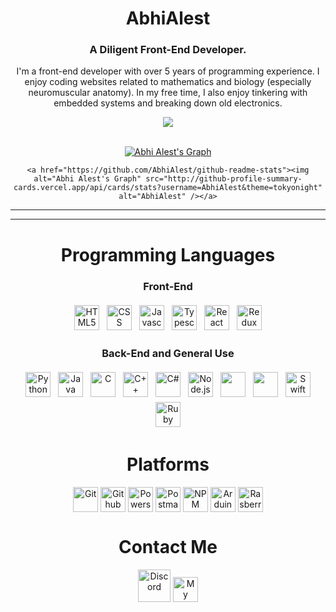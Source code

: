 <h1 align="center">AbhiAlest</h1>
<h3 align="center">A Diligent Front-End Developer. </h3>


<!-- About Me -->
<p align="center">
    I'm a front-end developer with over 5 years of programming experience. I enjoy coding websites related to mathematics and biology (especially neuromuscular anatomy). In my free time, I also enjoy tinkering with embedded systems and breaking down old electronics.  
</p>

<p align="center">
  <a href="https://github.com/AbhiAlest/readme-typing-svg">
    <img src="https://readme-typing-svg.demolab.com/?lines=Nice to meet you!; I'm a curious front-end developer!;  I'm a passionate and self-driven dev.   &font=Fira%20Code&center=true&width=440&height=45&color=#37bcf7&vCenter=true&size=22&pause=1000"></a>
</p>






<br />

<!-- GitHub Stats -->
<div align="center">
    <a href="https://github.com/AbhiAlest/github-readme-stats"><img alt="Abhi Alest's Graph" src="[![AbhiAlest's Github Activity Graph](https://github-readme-activity-graph.cyclic.app/graph?username=AbhiAlest&theme=react-dark)](https://github.com/ashutosh00710/github-readme-activity-graph)" alt="AbhiAlest" /></a>
    
    <a href="https://github.com/AbhiAlest/github-readme-stats"><img alt="Abhi Alest's Graph" src="http://github-profile-summary-cards.vercel.app/api/cards/stats?username=AbhiAlest&theme=tokyonight" alt="AbhiAlest" /></a>
</div>

---


---

<h1 align="center">Programming Languages</h1>
<p align="center">

 <div align="center"><h3 align="center">Front-End</h3> 
<p> <img src="https://img.shields.io/badge/html5-%23E34F26.svg?style=for-the-badge&logo=html5&logoColor=white" alt="HTML5" height="40" style="vertical-align:top; margin:4px">
<img src="https://img.shields.io/badge/css3-%231572B6.svg?style=for-the-badge&logo=css3&logoColor=white" alt="CSS" height="40" style="vertical-align:top; margin:4px">
<img src="https://img.shields.io/badge/javascript-%23323330.svg?style=for-the-badge&logo=javascript&logoColor=%23F7DF1E" alt="Javascript" height="40" style="vertical-align:top; margin:4px">
<img src="https://camo.githubusercontent.com/094f63b55e352c64b45534a974bce20ba6d6c0dea422e932c0f8dfcc5648b5bf/68747470733a2f2f696d672e736869656c64732e696f2f62616467652f747970657363726970742d2532333331373843363f7374796c653d666f722d7468652d6261646765266c6f676f3d74797065736372697074266c6f676f436f6c6f723d7768697465" alt="Typescript" height="40" style="vertical-align:top; margin:4px">
<img src="https://img.shields.io/badge/React-20232A?style=for-the-badge&logo=react&logoColor=61DAFB"  alt="React" height="40" style="vertical-align:top; margin:4px"/>
<img src="https://img.shields.io/badge/Redux-593D88?style=for-the-badge&logo=redux&logoColor=white"  alt="Redux" height="40" style="vertical-align:top; margin:4px"/>

</p>      
    
 <div align="center"><h3 align="center">Back-End and General Use</h3>     
<p><img src="https://camo.githubusercontent.com/436bd3cb20295ce9b3c3a182590c488c762adbd2b5583a36f126c9bbec016b56/68747470733a2f2f696d672e736869656c64732e696f2f62616467652f707974686f6e2d2532334646443334333f7374796c653d666f722d7468652d6261646765266c6f676f3d707974686f6e266c6f676f436f6c6f723d626c61636b" alt="Python" height="40" style="vertical-align:top; margin:4px">    
<image src="https://cdn.jsdelivr.net/npm/programming-languages-logos/src/java/java.png" alt="Java" height="40" style="vertical-align:top; margin:4px">
<image src="https://img.shields.io/badge/C-00599C?style=flat-square&logo=C%2B%2B&logoColor=white" alt="C" height="40" style="vertical-align:top; margin:4px">
<image src="https://camo.githubusercontent.com/36fbee75e16318b6217dd71b55a1d1608e1074519a16aea04d8aaab281e99922/68747470733a2f2f696d672e736869656c64732e696f2f62616467652f632532422532422d2532333030353939433f7374796c653d666f722d7468652d6261646765266c6f676f3d63253242253242266c6f676f436f6c6f723d7768697465" alt="C++" height="40" style="vertical-align:top; margin:4px">
<image src="https://img.shields.io/badge/C%23-239120?style=for-the-badge&logo=c-sharp&logoColor=white" alt="C#" height="40" style="vertical-align:top; margin:4px">
    
<img src="https://img.shields.io/badge/Node.js-339933?style=for-the-badge&logo=nodedotjs&logoColor=white" alt="Node.js" height="40" style="vertical-align:top; margin:4px"/>
<img src="https://img.shields.io/badge/Express.js-000000?style=for-the-badge&logo=express&logoColor=white" alt "Express.js" height="40" style="vertical-align:top; margin:4px"/>
<img src="https://camo.githubusercontent.com/e77d670250a5ef40c91a07c6f64c36b54e3e23f1fe61c386b9421fd3eb0ae2f0/68747470733a2f2f696d672e736869656c64732e696f2f62616467652f6d7973716c2d2532333434373941313f7374796c653d666f722d7468652d6261646765266c6f676f3d6d7973716c266c6f676f436f6c6f723d7768697465" alt "SQL" height="40" style="vertical-align:top; margin:4px"/>
<image src="https://img.shields.io/badge/Swift-FA7343?style=for-the-badge&logo=swift&logoColor=white" alt="Swift" height="40" style="vertical-align:top; margin:4px">   <image src="https://img.shields.io/badge/Ruby-CC342D?style=for-the-badge&logo=ruby&logoColor=white" alt="Ruby" height="40" style="vertical-align:top; margin:4px">
    

</p>    
    
  
    
<h1 align="center">Platforms</h1>
<p align="center">
    
    
<p> <img src="https://img.shields.io/badge/Git-f44d27?style=for-the-badge&logo=git&logoColor=white"  height="40" align="center" alt="Git"/>
<img src="https://img.shields.io/badge/GitHub-100000?style=for-the-badge&logo=github&logoColor=white"  height="40" align="center" alt="Github"/>
<img src="https://img.shields.io/badge/powershell-5391FE?style=for-the-badge&logo=powershell&logoColor=white"  height="40" align="center" alt="Powershell"/>    
<img src="https://camo.githubusercontent.com/3f0e26b0951bab845a1bb9a7198ecca0da272e462921b6edd85879f3673b6927/68747470733a2f2f696d672e736869656c64732e696f2f62616467652f506f73746d616e2d4646364333373f7374796c653d666f722d7468652d6261646765266c6f676f3d706f73746d616e266c6f676f436f6c6f723d7768697465"  height="40" align="center" alt="Postman"/>
<img src="https://camo.githubusercontent.com/b47580b7e8e0b4ce9bb718070140318f72d316a0c88e0dd53a5ac4b0bdfc755e/68747470733a2f2f696d672e736869656c64732e696f2f62616467652f4e504d2d2532333030303030302e7376673f7374796c653d666f722d7468652d6261646765266c6f676f3d6e706d266c6f676f436f6c6f723d7768697465"  height="40" align="center" alt="NPM"/>
<img src="https://img.shields.io/badge/Arduino-00979D?style=for-the-badge&logo=Arduino&logoColor=white"  height="40" align="center" alt="Arduino"/> 
<img src="https://img.shields.io/badge/Raspberry%20Pi-A22846?style=for-the-badge&logo=Raspberry%20Pi&logoColor=white"  height="40" align="center" alt="Rasberry Pi"/>     
 </p>    

    
<h1 align="center">Contact Me</h1>
<p align="center">    
<a href="https://discord.com/users/1084226402473218088"><img src="https://camo.githubusercontent.com/5b475732a4ed305b1041d81185353428fb9860f5e5a5fe3249ee547e3b5aa69b/68747470733a2f2f63646e2e7261776769742e636f6d2f4e4e54696e2f646973636f72642d6c6f676f2f66343333333334342f7372632f6173736574732f616e696d61746564646973636f72642e737667" alt = "Discord" height = "52" style = "vertical-align:top margin:4px"/></a>
<a href="mailto:abhinav.pathak210620@gmail.com"><img src="https://user-images.githubusercontent.com/5141132/50740364-7ea80880-1217-11e9-8faf-2348e31beedd.png" alt="My Image" height="40" 
></a>    
    
  
